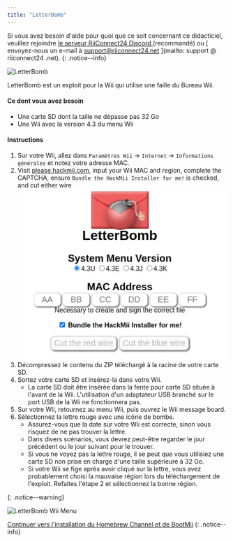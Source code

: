 ```yaml
---
title: "LetterBomb"
---
```


Si vous avez besoin d'aide pour quoi que ce soit concernant ce didacticiel, veuillez rejoindre [ le serveur RiiConnect24 Discord ](https://discord.gg/rc24) (recommandé) ou \[ envoyez-nous un e-mail à support@riiconnect24.net \](mailto: support @ riiconnect24 .net).
{: .notice--info}

![LetterBomb](/images/letterbomb.png)

LetterBomb est un exploit pour la Wii qui utilise une faille du Bureau Wii.

#### Ce dont vous avez besoin
- Une carte SD dont la taille ne dépasse pas 32 Go
- Une Wii avec la version 4.3 du menu Wii

#### Instructions


1. Sur votre Wii, allez dans `Paramètres Wii` -> `Internet` -> `Informations générales` et notez votre adresse MAC.
1. Visit [please.hackmii.com](https://please.hackmii.com), input your Wii MAC and region, complete the CAPTCHA, ensure `Bundle the HackMii Installer for me!` is checked, and cut either wire ![HackMii Screen](/images/Wii/LetterBomb-PC.png)
1. Décompressez le contenu du ZIP téléchargé à la racine de votre carte SD.
1. Sortez votre carte SD et insérez-la dans votre Wii.
   - La carte SD doit être insérée dans la fente pour carte SD située à l'avant de la Wii. L'utilisation d'un adaptateur USB branché sur le port USB de la Wii ne fonctionnera pas.
1. Sur votre Wii, retournez au menu Wii, puis ouvrez le Wii message board.
1. Sélectionnez la lettre rouge avec une icône de bombe.
   - Assurez-vous que la date sur votre Wii est correcte, sinon vous risquez de ne pas trouver la lettre.
   - Dans divers scénarios, vous devrez peut-être regarder le jour précédent ou le jour suivant pour le trouver.
   - Si vous ne voyez pas la lettre rouge, il se peut que vous utilisiez une carte SD non prise en charge d'une taille supérieure à 32 Go.
   - Si votre Wii se fige après avoir cliqué sur la lettre, vous avez probablement choisi la mauvaise région lors du téléchargement de l'exploit. Refaites l'étape 2 et sélectionnez la bonne région.


{: .notice--warning}


![LetterBomb Wii Menu](/images/Wii/LetterBomb-Wii.png)

[Continuer vers l'installation du Homebrew Channel et de BootMii](hbc)
{: .notice--info}
